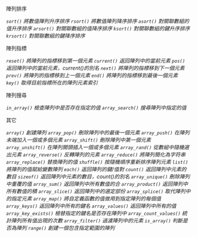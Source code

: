 陣列排序

*`sort()` 將數值陣列升序排序*
*`rsort()` 將數值陣列降序排序*
*`asort()` 對關聯數組的值升序排序*
*`arsort()` 對關聯數組的值降序排序*
*`ksort()` 對關聯數組的鍵升序排序*
*`krsort()` 對關聯數組的鍵降序排序*

陣列指標

*`reset()` 將陣列的指標移到第一個元素*
*`current()` 返回陣列中的當前元素*
*`pos()` 返回陣列中的當前元素，current()的別名*
*`next()` 將陣列的指標移到下一個元素*
*`prev()` 將陣列的指標移到上一個元素*
*`end()` 將陣列的指標移到最後一個元素*
*`key()` 取得目前指標所在的陣列元素索引*

陣列搜尋

*`in_array()` 檢查陣列中是否存在指定的值*
*`array_search()` 搜尋陣列中指定的值*

其它

*`array()` 創建陣列*
*`array_pop()` 刪除陣列中的最後一個元素*
*`array_push()` 在陣列未端加入一個或多個元素*
*`array_shift()` 刪除陣列中第一個元素*
*`array_unshift()` 在陣列開頭插入一個或多個元素*
*`array_rand()`  從數組中隨機選出元素*
*`array_reverse()` 反轉陣列的元素*
*`array_reduce()` 將陣列簡化為字符串*
*`array_replace()` 替換陣列的值*
*`shuffle()` 按隨機順序重新排序陣列元素*
*`list()` 將陣列的值賦給變數陣列*
*`each()` 返回陣列的鍵/值對*
*`count()` 返回陣列中元素的數目*
*`sizeof()` 返回陣列中元素的數目，count()的別名*
*`array_unique()`	刪除陣列中重覆的值*
*`array_sum()` 返回陣列中所有數值的合*
*`array_product()` 返回陣列中所有數值的積*
*`array_slice()` 返回陣列中的選定部份*
*`array_splice()` 取代陣列中的指定元素*
*`array_map()` 將自定義函數的值做用到指定陣列的每個值*
*`array_keys()` 返回陣列中所有的鍵名*
*`array_values()` 返回陣列中所有的值*
*`array_key_exists()` 檢替指定的鍵名是否存在陣列中*
*`array_count_values()` 統計陣列所有值出現的次數*
*`array_filter()` 過濾陣列中的元素*
*`is_array()` 判斷是否為陣列*
*`range()` 創建一個包含指定範圍的陣列*